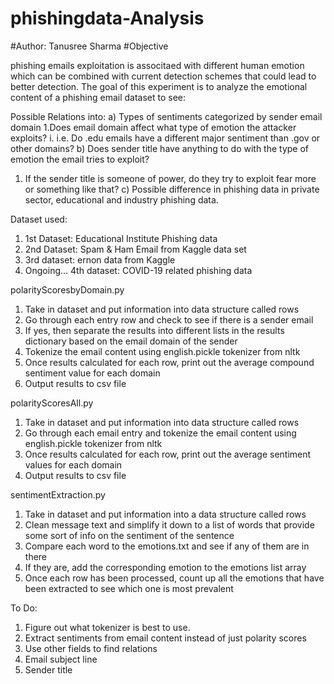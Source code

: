 # phishingdata-Analysis

  #Author: Tanusree Sharma
  #Objective
                                                         
 phishing emails exploitation is associtaed with different human emotion which can be combined with current detection schemes that could lead to
 better detection. The goal of this experiment is to analyze the emotional content of a phishing email dataset to see: 

Possible Relations into:
a)	Types of sentiments categorized by sender email domain
1.Does email domain affect what type of emotion the attacker exploits?
i.	i.e. Do .edu emails have a different major sentiment than .gov or other domains?
b)	Does sender title have anything to do with the type of emotion the email tries to exploit?
1.	If the sender title is someone of power, do they try to exploit fear more or something like that?
c) Possible difference in phishing data in private sector, educational and industry phishing data.

Dataset used:
1. 1st Dataset: Educational Institute Phishing data 
2. 2nd Dataset: Spam & Ham Email from Kaggle data set
3. 3rd dataset: ernon data from Kaggle 
4. Ongoing... 4th dataset: COVID-19 related phishing data 

polarityScoresbyDomain.py
1.	Take in dataset and put information into data structure called rows
2.	Go through each entry row and check to see if there is a sender email
3.	If yes, then separate the results into different lists in the results dictionary based on the email domain of the sender
4.	Tokenize the email content using english.pickle tokenizer from nltk
5.	Once results calculated for each row, print out the average compound sentiment value for each domain
6.	Output results to csv file

polarityScoresAll.py
1.	Take in dataset and put information into data structure called rows
2.	Go through each email entry and tokenize the email content using english.pickle tokenizer from nltk
3.	Once results calculated for each row, print out the average sentiment values for each domain
4.	Output results to csv file

sentimentExtraction.py
1.	Take in dataset and put information into a data structure called rows
2.	Clean message text and simplify it down to a list of words that provide some sort of info on the sentiment of the sentence
3.	Compare each word to the emotions.txt and see if any of them are in there
4.	If they are, add the corresponding emotion to the emotions list array
5.	Once each row has been processed, count up all the emotions that have been extracted to see which one is most prevalent

To Do:
1.	Figure out what tokenizer is best to use.
2.	Extract sentiments from email content instead of just polarity scores
3.	Use other fields to find relations
1.	Email subject line
2.	Sender title

 
 
 
